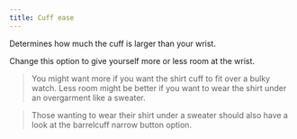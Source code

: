 ```yaml
---
title: Cuff ease
---
```


Determines how much the cuff is larger than your wrist.

Change this option to give yourself more or less room at the wrist.

> You might want more if you want the shirt cuff to fit over a bulky watch. Less room might be better if you want to wear the shirt under an overgarment like a sweater.

> Those wanting to wear their shirt under a sweater should also have a look at the barrelcuff narrow button option.
